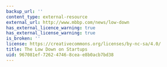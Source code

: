 ```yaml
---
backup_url: ''
content_type: external-resource
external_url: http://www.mbbp.com/news/low-down
has_external_licence_warning: true
has_external_license_warning: true
is_broken: ''
license: https://creativecommons.org/licenses/by-nc-sa/4.0/
title: The Low Down on Startups
uid: 967081ef-7262-4746-8cea-e8b0acb7bd38
---
```

